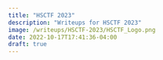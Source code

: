 ```yaml
---
title: "HSCTF 2023"
description: "Writeups for HSCTF 2023"
image: /writeups/HSCTF-2023/HSCTF_Logo.png
date: 2022-10-17T17:41:36-04:00
draft: true
---
```

